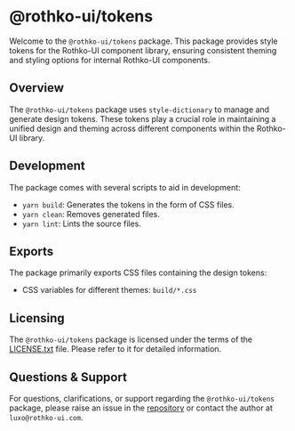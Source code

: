 # @rothko-ui/tokens

Welcome to the `@rothko-ui/tokens` package. This package provides style tokens for the Rothko-UI component library, ensuring consistent theming and styling options for internal Rothko-UI components.

## Overview

The `@rothko-ui/tokens` package uses `style-dictionary` to manage and generate design tokens. These tokens play a crucial role in maintaining a unified design and theming across different components within the Rothko-UI library.

## Development

The package comes with several scripts to aid in development:

- `yarn build`: Generates the tokens in the form of CSS files.
- `yarn clean`: Removes generated files.
- `yarn lint`: Lints the source files.

## Exports

The package primarily exports CSS files containing the design tokens:

- CSS variables for different themes: `build/*.css`

## Licensing

The `@rothko-ui/tokens` package is licensed under the terms of the [LICENSE.txt](LICENSE.txt) file. Please refer to it for detailed information.

## Questions & Support

For questions, clarifications, or support regarding the `@rothko-ui/tokens` package, please raise an issue in the [repository](https://github.com/luxo-ai/rothko-ui) or contact the author at `luxo@rothko-ui.com`.
